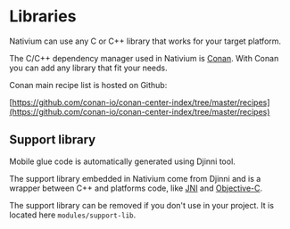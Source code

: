 # Libraries

Nativium can use any C or C++ library that works for your target platform.

The C/C++ dependency manager used in Nativium is [Conan](https://conan.io/). With Conan you can add any library that fit your needs.

Conan main recipe list is hosted on Github:

[https://github.com/conan-io/conan-center-index/tree/master/recipes](https://github.com/conan-io/conan-center-index/tree/master/recipes)

## Support library

Mobile glue code is automatically generated using Djinni tool.

The support library embedded in Nativium come from Djinni and is a wrapper between C++ and platforms code, like [JNI](https://developer.android.com/training/articles/perf-jni) and [Objective-C](https://developer.apple.com/library/archive/documentation/Cocoa/Conceptual/ProgrammingWithObjectiveC/Introduction/Introduction.html).

 The support library can be removed if you don't use in your project. It is located here `modules/support-lib`.
